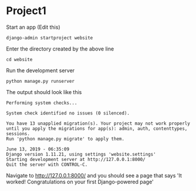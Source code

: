 # Project1

Start an app (Edit this) 

```
django-admin startproject website
```
Enter the directory created by the above line 

```
cd website
```

Run the development server

```
python manage.py runserver
```

The output should look like this 

```
Performing system checks...

System check identified no issues (0 silenced).

You have 13 unapplied migration(s). Your project may not work properly until you apply the migrations for app(s): admin, auth, contenttypes, sessions.
Run 'python manage.py migrate' to apply them.

June 13, 2019 - 06:35:09
Django version 1.11.21, using settings 'website.settings'
Starting development server at http://127.0.0.1:8000/
Quit the server with CONTROL-C.
```

Navigate to http://127.0.0.1:8000/ and you should see a page that says 'It worked!
Congratulations on your first Django-powered page' 
